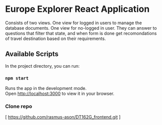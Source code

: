 # Europe Explorer React Application
Consists of two views. One view for logged in users to manage the database documents. One view for no-logged in user. They can answer to questions that filter that state, and when form is done get recomondations of travel destination based on their requirements. 

## Available Scripts

In the project directory, you can run:

### `npm start`

Runs the app in the development mode.\
Open [http://localhost:3000](http://localhost:3000) to view it in your browser.

### Clone repo
[ https://github.com/rasmus-ason/DT162G_frontend.git ]
